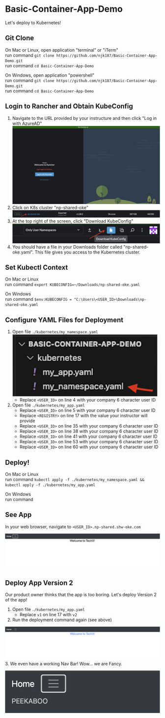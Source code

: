 # Basic-Container-App-Demo
Let's deploy to Kubernetes!   

## Git Clone
On Mac or Linux, open application "terminal" or "iTerm"   
run command `git clone https://github.com/njk187/Basic-Container-App-Demo.git`   
run command `cd Basic-Container-App-Demo`   

On Windows, open application "powershell"   
run command `git clone https://github.com/njk187/Basic-Container-App-Demo.git`   
run command `cd Basic-Container-App-Demo`   

## Login to Rancher and Obtain KubeConfig
1. Navigate to the URL provided by your instructure and then click "Log in with AzureAD"
![rancher login](/readme_images/image.png)
2. Click on K8s cluster "np-shared-oke"
![k8s cluster](/readme_images/image-1.png)
3. At the top right of the screen, click "Download KubeConfig"
![download kubeconfig](/readme_images/image-2.png)
4. You should have a file in your Downloads folder called "np-shared-oke.yaml". This file gives you access to the Kubernetes cluster.

## Set Kubectl Context
On Mac or Linux   
run command `export KUBECONFIG=~/Downloads/np-shared-oke.yaml`   

On Windows   
run command `$env:KUBECONFIG = "C:\Users\<USER_ID>\Downloads\np-shared-oke.yaml`   

## Configure YAML Files for Deployment
1. Open file `./kubernetes/my_namespace.yaml`   
![my_namespace.yaml](./readme_images/image-3.png)   
    - Replace `<USER_ID>` on line 4 with your company 6 character user ID
2. Open file `./kubernetes/my_app.yaml`   
    - Replace `<USER_ID>` on line 5 with your company 6 character user ID
    - Replace `<REGISTRY>` on line 17 with the value your instructor will provide
    - Replace `<USER_ID>` on line 35 with your company 6 character user ID
    - Replace `<USER_ID>` on line 38 with your company 6 character user ID
    - Replace `<USER_ID>` on line 41 with your company 6 character user ID
    - Replace `<USER_ID>` on line 53 with your company 6 character user ID
    - Replace `<USER_ID>` on line 60 with your company 6 character user ID

## Deploy!
On Mac or Linux   
run command `kubectl apply -f ./kubernetes/my_namespace.yaml && kubectl apply -f ./kubernetes/my_app.yaml`   

On Windows   
run command

## See App
In your web browser, navigate to `<USER_ID>.np-shared.shw-oke.com`   

![my_app:v1](./readme_images/image-4.png)

## Deploy App Version 2
Our product owner thinks that the app is too boring. Let's deploy Version 2 of the app!   
1. Open file `./kubernetes/my_app.yaml`   
    - Replace `v1` on line 17 with `v2`
2. Run the deployment command again (see above)   

![my_app:v2](./readme_images/image-5.png)
3. We even have a working Nav Bar! Wow... we are Fancy.   

![navbar](./readme_images/image-6.png)
